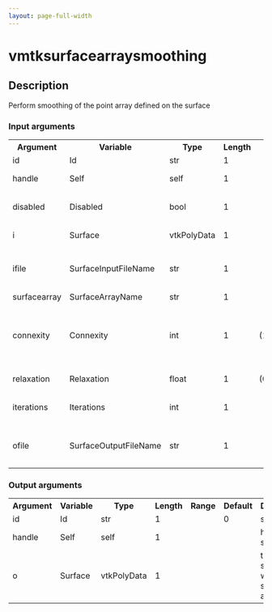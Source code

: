 ```yaml
---
layout: page-full-width
---
```

<h1>vmtksurfacearraysmoothing</h1>
<h2>Description</h2>
Perform smoothing of the point array defined on the surface
<h3>Input arguments</h3>
<table class="vmtkscripts">
<tr>
<th>Argument</th><th>Variable</th><th>Type</th><th>Length</th><th>Range</th><th>Default</th><th>Description</th>
</tr>
<tr><td>id</td><td>Id</td><td>str</td><td>1</td><td></td><td>0</td><td>script id</td>
</tr>
<tr><td>handle</td><td>Self</td><td>self</td><td>1</td><td></td><td></td><td>handle to self</td>
</tr>
<tr><td>disabled</td><td>Disabled</td><td>bool</td><td>1</td><td></td><td>0</td><td>disable execution and piping</td>
</tr>
<tr><td>i</td><td>Surface</td><td>vtkPolyData</td><td>1</td><td></td><td></td><td>the input surface</td>
</tr>
<tr><td>ifile</td><td>SurfaceInputFileName</td><td>str</td><td>1</td><td></td><td></td><td>filename for the default Surface reader</td>
</tr>
<tr><td>surfacearray</td><td>SurfaceArrayName</td><td>str</td><td>1</td><td></td><td></td><td></td>
</tr>
<tr><td>connexity</td><td>Connexity</td><td>int</td><td>1</td><td>(1,2)</td><td>1</td><td>patch connexity considered in the smoothing procedure</td>
</tr>
<tr><td>relaxation</td><td>Relaxation</td><td>float</td><td>1</td><td>(0.0,1.0)</td><td>1.0</td><td>relaxation factor</td>
</tr>
<tr><td>iterations</td><td>Iterations</td><td>int</td><td>1</td><td></td><td>1</td><td>number of smoothing iterations</td>
</tr>
<tr><td>ofile</td><td>SurfaceOutputFileName</td><td>str</td><td>1</td><td></td><td></td><td>filename for the default Surface writer</td>
</tr>
</table>
<h3>Output arguments</h3>
<table class="vmtkscripts">
<tr>
<th>Argument</th><th>Variable</th><th>Type</th><th>Length</th><th>Range</th><th>Default</th><th>Description</th>
</tr>
<tr><td>id</td><td>Id</td><td>str</td><td>1</td><td></td><td>0</td><td>script id</td>
</tr>
<tr><td>handle</td><td>Self</td><td>self</td><td>1</td><td></td><td></td><td>handle to self</td>
</tr>
<tr><td>o</td><td>Surface</td><td>vtkPolyData</td><td>1</td><td></td><td></td><td>the output surface with the smoothed array</td>
</tr>
</table>

